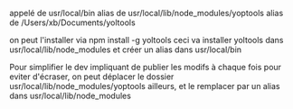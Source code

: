 appelé de usr/local/bin
alias de usr/local/lib/node_modules/yoptools
alias de /Users/xb/Documents/yoltools

on peut l'installer via npm install -g yoltools
ceci va installer yoltools dans usr/local/lib/node_modules
et créer un alias dans usr/local/bin

Pour simplifier le dev impliquant de publier les modifs à chaque fois pour eviter d'écraser, on peut déplacer le dossier usr/local/lib/node_modules/yoptools ailleurs, et le remplacer par un alias dans usr/local/lib/node_modules

